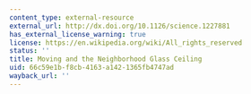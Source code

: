 ```yaml
---
content_type: external-resource
external_url: http://dx.doi.org/10.1126/science.1227881
has_external_license_warning: true
license: https://en.wikipedia.org/wiki/All_rights_reserved
status: ''
title: Moving and the Neighborhood Glass Ceiling
uid: 66c59e1b-f8cb-4163-a142-1365fb4747ad
wayback_url: ''
---
```

